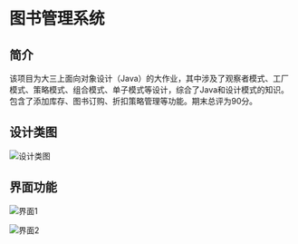 # 图书管理系统

## 简介

该项目为大三上面向对象设计（Java）的大作业，其中涉及了观察者模式、工厂模式、策略模式、组合模式、单子模式等设计，综合了Java和设计模式的知识。包含了添加库存、图书订购、折扣策略管理等功能。期末总评为90分。

## 设计类图

![设计类图](http://7xr64j.com1.z0.glb.clouddn.com/school-project/bookstore/classes.png)

## 界面功能

![界面1](http://7xr64j.com1.z0.glb.clouddn.com/school-project/bookstore/display3.png)

![界面2](http://7xr64j.com1.z0.glb.clouddn.com/school-project/bookstore/display4.png)
